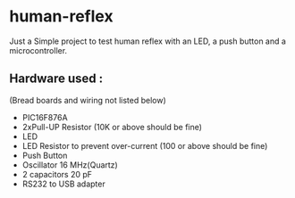 # human-reflex
Just a Simple project to test human reflex with an LED, a push button and a microcontroller.</br>

<h2>Hardware used :</h2>
<p>(Bread boards and wiring not listed below)</p>
<ul>
  <li>PIC16F876A</li>
  <li>2xPull-UP Resistor (10K or above should be fine)</li>
  <li>LED</li>
  <li>LED Resistor to prevent over-current (100 or above should be fine)</li>
  <li>Push Button</li>
  <li>Oscillator 16 MHz(Quartz)</li>
  <li>2 capacitors 20 pF</li>
  <li>RS232 to USB adapter</li>
</ul> 


